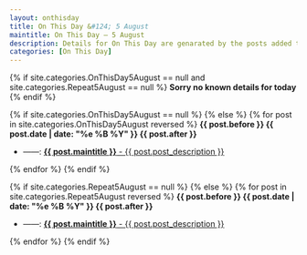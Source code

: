 ```yaml
---
layout: onthisday
title: On This Day &#124; 5 August
maintitle: On This Day — 5 August
description: Details for On This Day are genarated by the posts added to the website so the content is subject to changes/updates over time.
categories: [On This Day]
---
```


{% if site.categories.OnThisDay5August == null and site.categories.Repeat5August == null %}
<strong>Sorry no known details for today</strong>
{% endif %}

{% if site.categories.OnThisDay5August == null %}
{% else %}
{% for post in site.categories.OnThisDay5August reversed %}
<strong>{{ post.before }} {{ post.date | date: "%e %B %Y" }} {{ post.after }}</strong>
<ul>
<li> ——: <a href="{{ post.url }}"><strong>{{ post.maintitle }}</strong> - {{ post.post_description }}</a></li>
</ul>
{% endfor %}
{% endif %}

{% if site.categories.Repeat5August == null %}
{% else %}
{% for post in site.categories.Repeat5August reversed %}
<strong>{{ post.before }} {{ post.date | date: "%e %B %Y" }} {{ post.after }}</strong>
<ul>
<li> ——: <a href="{{ post.url }}"><strong>{{ post.maintitle }}</strong> - {{ post.post_description }}</a></li>
</ul>
{% endfor %}
{% endif %}
